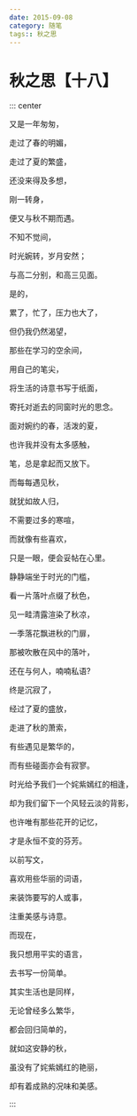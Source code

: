 ```yaml
---
date: 2015-09-08
category: 随笔
tags:: 秋之思
---
```


# 秋之思【十八】

::: center

又是一年匆匆，

走过了春的明媚，

走过了夏的繁盛，

还没来得及多想，

刚一转身，

便又与秋不期而遇。

不知不觉间，

时光婉转，岁月安然；

与高二分别，和高三见面。

是的，

累了，忙了，压力也大了，

但仍我仍然渴望，

那些在学习的空余间，

用自己的笔尖，

将生活的诗意书写于纸面，

寄托对逝去的同窗时光的思念。

面对婉约的春，活泼的夏，

也许我并没有太多感触，

笔，总是拿起而又放下。

而每每遇见秋，

就犹如故人归，

不需要过多的寒喧，

而就像有些喜欢，

只是一眼，便会妥帖在心里。

静静端坐于时光的门槛，

看一片落叶点缀了秋色，

见一畦清露渲染了秋凉，

一季落花飘进秋的门扉，

那被吹散在风中的落叶，

还在与何人，喃喃私语?

终是沉寂了，

经过了夏的盛放，

走进了秋的萧索，

有些遇见是繁华的，

而有些碰面亦会有寂寥。

时光给予我们一个姹紫嫣红的相逢，

却为我们留下一个风轻云淡的背影，

也许唯有那些花开的记忆，

才是永恒不变的芬芳。

以前写文，

喜欢用些华丽的词语，

来装饰要写的人或事，

注重美感与诗意。

而现在，

我只想用平实的语言，

去书写一份简单。

其实生活也是同样，

无论曾经多么繁华，

都会回归简单的，

就如这安静的秋，

虽没有了姹紫嫣红的艳丽，

却有着成熟的况味和美感。

:::
